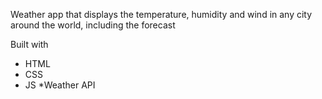 Weather app that displays the temperature, humidity and wind in any city around the world, including the forecast

Built with

* HTML
* CSS
* JS
*Weather API
